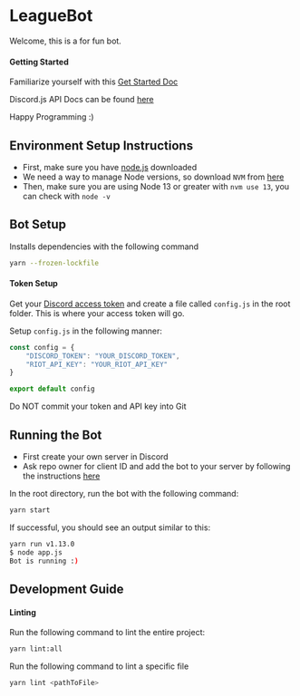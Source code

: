 # LeagueBot

Welcome, this is a for fun bot.

#### Getting Started
Familiarize yourself with this [Get Started Doc](https://discordjs.guide/creating-your-bot/)

Discord.js API Docs can be found [here](https://discord.js.org/#/docs/main/stable/general/welcome)

Happy Programming :)

## Environment Setup Instructions
- First, make sure you have [node.js](https://nodejs.org/en/) downloaded
- We need a way to manage Node versions, so download `NVM` from [here](https://github.com/nvm-sh/nvm)
- Then, make sure you are using Node 13 or greater with `nvm use 13`, you can check with `node -v`

## Bot Setup
Installs dependencies with the following command
```bash
yarn --frozen-lockfile
```
#### Token Setup
Get your [Discord access token](https://discord.com/developers) and create a file called `config.js` in the root folder. This is where your access token will go.

Setup `config.js` in the following manner:
```js
const config = {
    "DISCORD_TOKEN": "YOUR_DISCORD_TOKEN",
    "RIOT_API_KEY": "YOUR_RIOT_API_KEY"
}

export default config
```

Do NOT commit your token and API key into Git

## Running the Bot
- First create your own server in Discord
- Ask repo owner for client ID and add the bot to your server by following the instructions [here](  https://discordjs.guide/preparations/adding-your-bot-to-servers.html#bot-invite-links)

In the root directory, run the bot with the following command:
```bash
yarn start
```
If successful, you should see an output similar to this:
```bash
yarn run v1.13.0
$ node app.js
Bot is running :)
```

## Development Guide
#### Linting
Run the following command to lint the entire project:
```bash
yarn lint:all
```
Run the following command to lint a specific file
```bash
yarn lint <pathToFile>
```
